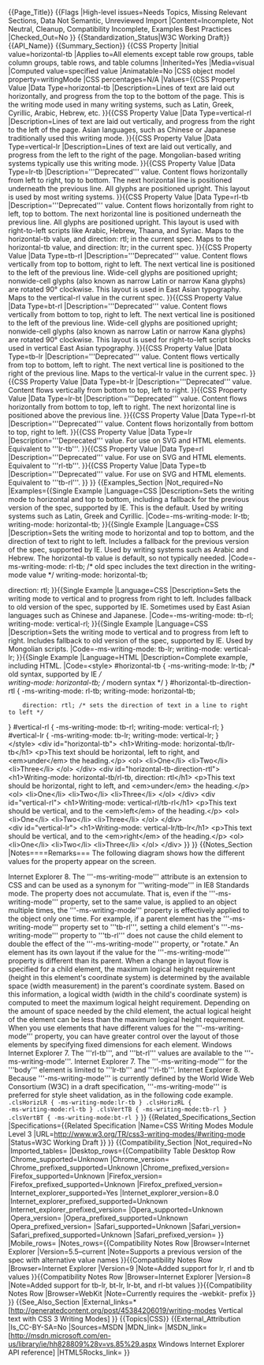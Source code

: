 {{Page_Title}}
{{Flags
|High-level issues=Needs Topics, Missing Relevant Sections, Data Not Semantic, Unreviewed Import
|Content=Incomplete, Not Neutral, Cleanup, Compatibility Incomplete, Examples Best Practices
|Checked_Out=No
}}
{{Standardization_Status|W3C Working Draft}}
{{API_Name}}
{{Summary_Section}}
{{CSS Property
|Initial value=horizontal-tb
|Applies to=All elements except table row groups, table column groups, table rows, and table columns
|Inherited=Yes
|Media=visual
|Computed value=specified value
|Animatable=No
|CSS object model property=writingMode
|CSS percentages=N/A
|Values={{CSS Property Value
|Data Type=horizontal-tb
|Description=Lines of text are laid out horizontally, and progress from the top to the bottom of the page. This is the writing mode used in many writing systems, such as Latin, Greek, Cyrillic, Arabic, Hebrew, etc.
}}{{CSS Property Value
|Data Type=vertical-rl
|Description=Lines of text are laid out vertically, and progress from the right to the left of the page. Asian languages, such as Chinese or Japanese traditionally used this writing mode.
}}{{CSS Property Value
|Data Type=vertical-lr
|Description=Lines of text are laid out vertically, and progress from the left to the right of the page. Mongolian-based writing systems typically use this writing mode.
}}{{CSS Property Value
|Data Type=lr-tb
|Description='''Deprecated''' value. Content flows horizontally from left to right, top to bottom. The next horizontal line is positioned underneath the previous line. All glyphs are positioned upright. This layout is used by most writing systems.
}}{{CSS Property Value
|Data Type=rl-tb
|Description='''Deprecated''' value. Content flows horizontally from right to left, top to bottom. The next horizontal line is positioned underneath the previous line. All glyphs are positioned upright. This layout is used with right-to-left scripts like Arabic, Hebrew, Thaana, and Syriac. Maps to the horizontal-tb value, and direction: rtl; in the current spec. Maps to the horizontal-tb value, and direction: ltr; in the current spec.
}}{{CSS Property Value
|Data Type=tb-rl
|Description='''Deprecated''' value. Content flows vertically from top to bottom, right to left. The next vertical line is positioned to the left of the previous line. Wide-cell glyphs are positioned upright; nonwide-cell glyphs (also known as narrow Latin or narrow Kana glyphs) are rotated 90° clockwise. This layout is used in East Asian typography. Maps to the vertical-rl value in the current spec.
}}{{CSS Property Value
|Data Type=bt-rl
|Description='''Deprecated''' value. Content flows vertically from bottom to top, right to left. The next vertical line is positioned to the left of the previous line. Wide-cell glyphs are positioned upright; nonwide-cell glyphs (also known as narrow Latin or narrow Kana glyphs) are rotated 90° clockwise. This layout is used for right-to-left script blocks used in vertical East Asian typography.
}}{{CSS Property Value
|Data Type=tb-lr
|Description='''Deprecated''' value. Content flows vertically from top to bottom, left to right. The next vertical line is positioned to the right of the previous line. Maps to the vertical-lr value in the current spec.
}}{{CSS Property Value
|Data Type=bt-lr
|Description='''Deprecated''' value. Content flows vertically from bottom to top, left to right.
}}{{CSS Property Value
|Data Type=lr-bt
|Description='''Deprecated''' value. Content flows horizontally from bottom to top, left to right. The next horizontal line is positioned above the previous line.
}}{{CSS Property Value
|Data Type=rl-bt
|Description='''Deprecated''' value. Content flows horizontally from bottom to top, right to left.
}}{{CSS Property Value
|Data Type=lr
|Description='''Deprecated''' value. For use on SVG and HTML elements. Equivalent to '''lr-tb'''.
}}{{CSS Property Value
|Data Type=rl
|Description='''Deprecated''' value. For use on SVG and HTML elements. Equivalent to '''rl-tb'''.
}}{{CSS Property Value
|Data Type=tb
|Description='''Deprecated''' value. For use on SVG and HTML elements. Equivalent to '''tb-rl'''.
}}
}}
{{Examples_Section
|Not_required=No
|Examples={{Single Example
|Language=CSS
|Description=Sets the writing mode to horizontal and top to bottom, including a fallback for the previous version of the spec, supported by IE. This is the default. Used by writing systems such as Latin, Greek and Cyrillic.
|Code=-ms-writing-mode: lr-tb; 
writing-mode: horizontal-tb;
}}{{Single Example
|Language=CSS
|Description=Sets the writing mode to horizontal and top to bottom, and the direction of text to right to left. Includes a fallback for the previous version of the spec, supported by IE. Used by writing systems such as Arabic and Hebrew. The horizontal-tb value is default, so not typically needed.
|Code=-ms-writing-mode: rl-tb; /* old spec includes the text direction in the writing-mode value */
writing-mode: horizontal-tb;

direction: rtl;
}}{{Single Example
|Language=CSS
|Description=Sets the writing mode to vertical and to progress from right to left. Includes fallback to old version of the spec, supported by IE. Sometimes used by East Asian languages such as Chinese and Japanese.
|Code=-ms-writing-mode: tb-rl;
writing-mode: vertical-rl;
}}{{Single Example
|Language=CSS
|Description=Sets the writing mode to vertical and to progress from left to right. Includes fallback to old version of the spec, supported by IE. Used by Mongolian scripts.
|Code=-ms-writing-mode: tb-lr;
writing-mode: vertical-lr;
}}{{Single Example
|Language=HTML
|Description=Complete example, including HTML.
|Code=&lt;style&gt;
    #horizontal-tb {
	-ms-writing-mode: lr-tb;  /* old syntax, supported by IE */		
	writing-mode: horizontal-tb;  /* modern syntax */
    }
   #horizontal-tb-direction-rtl {
	-ms-writing-mode: rl-tb;
        writing-mode: horizontal-tb;
	
        direction: rtl; /* sets the direction of text in a line to right to left */
   }
   #vertical-rl {
        -ms-writing-mode: tb-rl;
	writing-mode: vertical-rl; 
    }
    #vertical-lr {
	-ms-writing-mode: tb-lr;
        writing-mode: vertical-lr;
    }	
&lt;/style&gt;
&lt;div id="horizontal-tb"&gt;
    &lt;h1&gt;Writing-mode: horizontal-tb/lr-tb&lt;/h1&gt;
    &lt;p&gt;This text should be horizontal, left to right, and &lt;em>under&lt;/em&gt; the heading.&lt;/p&gt;
    &lt;ol&gt;
        &lt;li>One&lt;/li&gt;
	&lt;li>Two&lt;/li&gt;
	&lt;li>Three&lt;/li&gt;
    &lt;/ol&gt;
&lt;/div&gt;
&lt;div id="horizontal-tb-direction-rtl"&gt;
    &lt;h1&gt;Writing-mode: horizontal-tb/rl-tb, direction: rtl&lt;/h1&gt;
    &lt;p&gt;This text should be horizontal, right to left, and &lt;em&gt;under&lt;/em&gt; the heading.&lt;/p&gt;
    &lt;ol>
	&lt;li&gt;One&lt;/li&gt;
	&lt;li&gt;Two&lt;/li&gt;
	&lt;li&gt;Three&lt;/li&gt;
    &lt;/ol&gt;
&lt;/div&gt;
&lt;div id="vertical-rl"&gt;
        &lt;h1&gt;Writing-mode: vertical-rl/tb-rl&lt;/h1&gt;
        &lt;p&gt;This text should be vertical, and to the &lt;em&gt;left&lt;/em&gt; of the heading.&lt;/p&gt;
	 &lt;ol&gt;
              &lt;li&gt;One&lt;/li&gt;
              &lt;li&gt;Two&lt;/li&gt;
	      &lt;li&gt;Three&lt;/li&gt;
	 &lt;/ol&gt;
&lt;/div&gt;	
&lt;div id="vertical-lr"&gt;
	&lt;h1&gt;Writing-mode: vertical-lr/tb-lr&lt;/h1&gt;
	&lt;p&gt;This text should be vertical, and to the &lt;em&gt;right&lt;/em&gt; of the heading.&lt;/p&gt;
	&lt;ol&gt;
		&lt;li&gt;One&lt;/li&gt;
		&lt;li&gt;Two&lt;/li&gt;
		&lt;li&gt;Three&lt;/li&gt;
	&lt;/ol&gt;
&lt;/div&gt;
}}
}}
{{Notes_Section
|Notes====Remarks===
The following diagram shows how the different values for the property appear on the screen.

Internet Explorer 8. The '''-ms-writing-mode''' attribute is an extension to CSS and can be used as a synonym for '''writing-mode''' in IE8 Standards mode.
The property does not accumulate.  That is, even if the '''-ms-writing-mode''' property, set to the same value, is applied to an object multiple times, the '''-ms-writing-mode''' property is effectively applied to the object only one time. For example, if a parent element has the '''-ms-writing-mode''' property set to '''tb-rl''', setting a child element's '''-ms-writing-mode''' property to '''tb-rl''' does not cause the child element to double the effect of the '''-ms-writing-mode''' property, or "rotate."
An element has its own layout if the value for the '''-ms-writing-mode''' property is different than its parent. When a change in layout flow is specified for a child element, the maximum logical height requirement (height in this element's coordinate system) is determined by the available space (width measurement) in the parent's coordinate system.  Based on this information, a logical width (width in the child's coordinate system) is computed to meet the maximum logical height requirement.  Depending on the amount of space needed by the child element, the actual logical height of the element can be less than the maximum logical height requirement.
When you use elements that have different values for the '''-ms-writing-mode''' property, you can have greater control over the layout of those elements by specifying fixed dimensions for each element.
Windows Internet Explorer 7.  The '''rl-tb''', and '''bt-rl''' values are available to the '''-ms-writing-mode'''.
Internet Explorer 7.  The '''-ms-writing-mode''' for the '''body''' element is limited to '''lr-tb''' and '''rl-tb'''.
Internet Explorer 8. Because '''-ms-writing-mode''' is currently defined by the World Wide Web Consortium (W3C) in a draft specification, '''-ms-writing-mode''' is preferred for style sheet validation, as in the following code example.
 <code>    .clsHorizLR { -ms-writing-mode:lr-tb }
     .clsHorizRL { -ms-writing-mode:rl-tb }
     .clsVertTB  { -ms-writing-mode:tb-rl }
     .clsVertBT  { -ms-writing-mode:bt-rl }</code>
}}
{{Related_Specifications_Section
|Specifications={{Related Specification
|Name=CSS Writing Modes Module Level 3
|URL=http://www.w3.org/TR/css3-writing-modes/#writing-mode
|Status=W3C Working Draft
}}
}}
{{Compatibility_Section
|Not_required=No
|Imported_tables=
|Desktop_rows={{Compatibility Table Desktop Row
|Chrome_supported=Unknown
|Chrome_version=
|Chrome_prefixed_supported=Unknown
|Chrome_prefixed_version=
|Firefox_supported=Unknown
|Firefox_version=
|Firefox_prefixed_supported=Unknown
|Firefox_prefixed_version=
|Internet_explorer_supported=Yes
|Internet_explorer_version=8.0
|Internet_explorer_prefixed_supported=Unknown
|Internet_explorer_prefixed_version=
|Opera_supported=Unknown
|Opera_version=
|Opera_prefixed_supported=Unknown
|Opera_prefixed_version=
|Safari_supported=Unknown
|Safari_version=
|Safari_prefixed_supported=Unknown
|Safari_prefixed_version=
}}
|Mobile_rows=
|Notes_rows={{Compatibility Notes Row
|Browser=Internet Explorer
|Version=5.5–current
|Note=Supports a previous version of the spec with alternative value names
}}{{Compatibility Notes Row
|Browser=Internet Explorer
|Version=9
|Note=Added support for lr, rl and tb values
}}{{Compatibility Notes Row
|Browser=Internet Explorer
|Version=8
|Note=Added support for tb-lr, bt-lr, lr-bt, and rl-bt values
}}{{Compatibility Notes Row
|Browser=WebKit
|Note=Currently requires the -webkit- prefix
}}
}}
{{See_Also_Section
|External_links=* [http://generatedcontent.org/post/45384206019/writing-modes Vertical text with CSS 3 Writing Modes]
}}
{{Topics|CSS}}
{{External_Attribution
|Is_CC-BY-SA=No
|Sources=MSDN
|MDN_link=
|MSDN_link=[http://msdn.microsoft.com/en-us/library/ie/hh828809%28v=vs.85%29.aspx Windows Internet Explorer API reference]
|HTML5Rocks_link=
}}